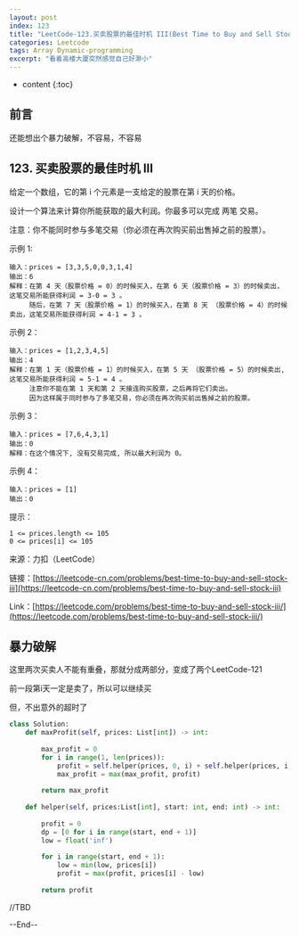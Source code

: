 ```yaml
---
layout: post
index: 123
title: "LeetCode-123.买卖股票的最佳时机 III(Best Time to Buy and Sell Stock III)"
categories: Leetcode
tags: Array Dynamic-programming
excerpt: "看着高楼大厦突然感觉自己好渺小"
---
```


* content
{:toc}

## 前言

还能想出个暴力破解，不容易，不容易

## 123. 买卖股票的最佳时机 III

给定一个数组，它的第 i 个元素是一支给定的股票在第 i 天的价格。

设计一个算法来计算你所能获取的最大利润。你最多可以完成 两笔 交易。

注意：你不能同时参与多笔交易（你必须在再次购买前出售掉之前的股票）。

示例 1:

```
输入：prices = [3,3,5,0,0,3,1,4]
输出：6
解释：在第 4 天（股票价格 = 0）的时候买入，在第 6 天（股票价格 = 3）的时候卖出，这笔交易所能获得利润 = 3-0 = 3 。
     随后，在第 7 天（股票价格 = 1）的时候买入，在第 8 天 （股票价格 = 4）的时候卖出，这笔交易所能获得利润 = 4-1 = 3 。
```

示例 2：

```
输入：prices = [1,2,3,4,5]
输出：4
解释：在第 1 天（股票价格 = 1）的时候买入，在第 5 天 （股票价格 = 5）的时候卖出, 这笔交易所能获得利润 = 5-1 = 4 。   
     注意你不能在第 1 天和第 2 天接连购买股票，之后再将它们卖出。   
     因为这样属于同时参与了多笔交易，你必须在再次购买前出售掉之前的股票。
```

示例 3：

```
输入：prices = [7,6,4,3,1] 
输出：0 
解释：在这个情况下, 没有交易完成, 所以最大利润为 0。
```

示例 4：

```
输入：prices = [1]
输出：0
```

提示：

```
1 <= prices.length <= 105
0 <= prices[i] <= 105
```

来源：力扣（LeetCode）

链接：[https://leetcode-cn.com/problems/best-time-to-buy-and-sell-stock-iii](https://leetcode-cn.com/problems/best-time-to-buy-and-sell-stock-iii)

Link：[https://leetcode.com/problems/best-time-to-buy-and-sell-stock-iii/](https://leetcode.com/problems/best-time-to-buy-and-sell-stock-iii/)

## 暴力破解

这里两次买卖人不能有重叠，那就分成两部分，变成了两个LeetCode-121

前一段第i天一定是卖了，所以可以继续买

但，不出意外的超时了

```python
class Solution:
    def maxProfit(self, prices: List[int]) -> int:
        
        max_profit = 0
        for i in range(1, len(prices)):
            profit = self.helper(prices, 0, i) + self.helper(prices, i, len(prices) - 1)
            max_profit = max(max_profit, profit)
        
        return max_profit
        
    def helper(self, prices:List[int], start: int, end: int) -> int:
        
        profit = 0
        dp = [0 for i in range(start, end + 1)]
        low = float('inf')
        
        for i in range(start, end + 1):
            low = min(low, prices[i])
            profit = max(profit, prices[i] - low)
            
        return profit
```

//TBD

--End--


